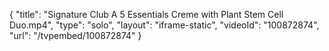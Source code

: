 {
    "title": "Signature Club A 5 Essentials Creme with Plant Stem Cell Duo.mp4",
    "type": "solo",
    "layout": "iframe-static",
    "videoId": "100872874",
    "url": "\/tvpembed\/100872874"
}